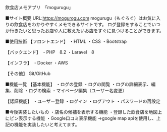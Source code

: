 飲食店メモアプリ　「mogurugu」


■サイト概要
URL:https://mogurogu.com
mogurugu（もぐろぐ）はお気に入りの飲食店をわかりやすくメモできるサイトです。
ログ登録をすることでいつか行きたいと思ったお店や人に教えたいお店をすぐに見つけることができます。

■使用技術
【フロントエンド】
・HTML
・CSS
・Bootstrap

【バックエンド】
・PHP　8.2
・Laravel　8

【インフラ】
・Docker
・AWS

【その他】
Git/GitHub

■機能一覧
【基本機能】
・ログの登録
・ログの閲覧
・ログの詳細表示、編集、削除
・ログの検索
・マイページ編集（ユーザー名変更）

【認証機能】
・ユーザー登録
・ログイン
・ログアウト
・パスワードの再設定


■今後実装したいもの
・店名の候補を表示する機能
・登録した飲食店を地図上にピン表示する機能
・Google口コミ表示機能
->google map apiを使用し、上記の機能を実装したいと考えてます。
